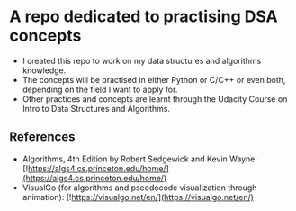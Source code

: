 # A repo dedicated to practising DSA concepts

- I created this repo to work on my data structures and algorithms knowledge.
- The concepts will be practised in either Python or C/C++ or even both, depending on the field I want to apply for.
- Other practices and concepts are learnt through the Udacity Course on Intro to Data Structures and Algorithms.

## References

- Algorithms, 4th Edition by Robert Sedgewick and Kevin Wayne: [!https://algs4.cs.princeton.edu/home/](https://algs4.cs.princeton.edu/home/)
- VisualGo (for algorithms and pseodocode visualization through animation): [!https://visualgo.net/en/](https://visualgo.net/en/)
